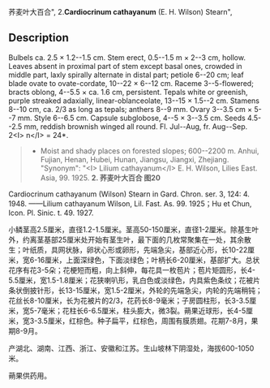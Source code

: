 荞麦叶大百合",
2.**Cardiocrinum cathayanum** (E. H. Wilson) Stearn",

## Description
Bulbels ca. 2.5 × 1.2--1.5 cm. Stem erect, 0.5--1.5 m × 2--3 cm, hollow. Leaves absent in proximal part of stem except basal ones, crowded in middle part, laxly spirally alternate in distal part; petiole 6--20 cm; leaf blade ovate to ovate-cordate, 10--22 × 6--12 cm. Raceme 3--5-flowered; bracts oblong, 4--5.5 × ca. 1.6 cm, persistent. Tepals white or greenish, purple streaked adaxially, linear-oblanceolate, 13--15 × 1.5--2 cm. Stamens 8--10 cm, ca. 2/3 as long as tepals; anthers 8--9 mm. Ovary 3--3.5 cm × 5--7 mm. Style 6--6.5 cm. Capsule subglobose, 4--5 × 3--3.5 cm. Seeds 4.5--2.5 mm, reddish brownish winged all round. Fl. Jul--Aug, fr. Aug--Sep. 2&lt;I&gt; n&lt;/I&gt; = 24*.

> * Moist and shady places on forested slopes; 600--2200 m. Anhui, Fujian, Henan, Hubei, Hunan, Jiangsu, Jiangxi, Zhejiang.
  "Synonym": "&lt;I&gt; Lilium cathayanum&lt;/I&gt; E. H. Wilson, Lilies East. Asia, 99. 1925.
**2. 荞麦叶大百合 图20**

Cardiocrinum cathayanum (Wilson) Stearn in Gard. Chron. ser. 3, 124: 4. 1948. ——Lilium cathayanum Wilson, Lil. Fast. As. 99. 1925；Hu et Chun, Icon. Pl. Sinic. t. 49. 1927.

小鳞茎高2.5厘米，直径1.2-1.5厘米。茎高50-150厘米，直径1-2厘米。除基生叶外，约离茎基部25厘米处开始有茎生叶，最下面的几枚常聚集在一处，其余散生；叶纸质，具网状脉，卵状心形或卵形，先端急尖，基部近心形，长10-22厘米，宽6-16厘米，上面深绿色，下面淡绿色；叶柄长6-20厘米，基部扩大。总状花序有花3-5朵；花梗短而粗，向上斜伸，每花具一枚苞片；苞片矩圆形，长4-5.5厘米，宽1.5-1.8厘米；花狭喇叭形，乳白色或淡绿色，内具紫色条纹；花被片条状倒披针形，长13-15厘米，宽1.5-2厘米，外轮的先端急尖，内轮的先端稍钝；花丝长8-10厘米，长为花被片的2/3，花药长8-9毫米；子房圆柱形，长3-3.5厘米，宽5-7毫米；花柱长6-6.5厘米，柱头膨大，微3裂。蒴果近球形，长4-5厘米，宽3-3.5厘米，红棕色。种子扁平，红棕色，周围有膜质翅。花期7-8月，果期8-9月。

产湖北、湖南、江西、浙江、安徽和江苏。生山坡林下阴湿处，海拔600-1050米。

蒴果供药用。
